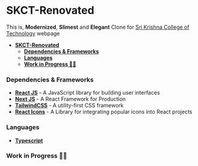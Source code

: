 # **SKCT-Renovated**

This is, **Modernized**, **Slimest** and **Elegant** Clone for [Sri Krishna College of Technology](http://www.skct.edu.in/) webpage

- [**SKCT-Renovated**](#skct-renovated)
    - [**Dependencies & Frameworks**](#dependencies--frameworks)
    - [**Languages**](#languages)
    - [**Work in Progress 👷‍♂️**](#work-in-progress-️)

### **Dependencies & Frameworks**

- **[React JS](https://reactjs.org/)** - A JavaScript library for building user interfaces
- **[Next JS](https://nextjs.org/)** - A React Framework for Production
- **[TailwindCSS](https://tailwindcss.com/)** - A utility-first CSS framework
- **[React Icons](https://react-icons.github.io/react-icons/)** - A Library for integrating popular icons into React projects

### **Languages**

- [**Typescript**](https://www.typescriptlang.org/)

### **Work in Progress 👷‍♂️**
